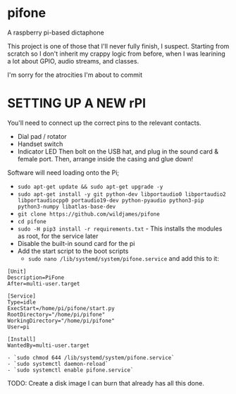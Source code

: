 # pifone
A raspberry pi-based dictaphone


This project is one of those that I'll never fully finish, I suspect. Starting from scratch so I don't inherit my crappy logic from before, when I was learining a lot about GPIO, audio streams, and classes.

I'm sorry for the atrocities I'm about to commit

# SETTING UP A NEW rPI

You'll need to connect up the correct pins to the relevant contacts. 
  - Dial pad / rotator
  - Handset switch
  - Indicator LED
Then bolt on the USB hat, and plug in the sound card & female port. Then, arrange inside the casing and glue down!
  
Software will need loading onto the Pi;
  - `sudo apt-get update && sudo apt-get upgrade -y`
  - `sudo apt-get install -y git python-dev libportaudio0 libportaudio2 libportaudiocpp0 portaudio19-dev python-pyaudio python3-pip python3-numpy libatlas-base-dev`
  - `git clone https://github.com/wildjames/pifone`
  - `cd pifone`
  - `sudo -H pip3 install -r requirements.txt` - This installs the modules as root, for the service later
  - Disable the built-in sound card for the pi
  - Add the start script to the boot scripts
    - `sudo nano /lib/systemd/system/pifone.service` and add this to it:
```
[Unit]
Description=PiFone
After=multi-user.target

[Service]
Type=idle
ExecStart=/home/pi/pifone/start.py
RootDirectory="/home/pi/pifone"
WorkingDirectory="/home/pi/pifone"
User=pi

[Install]
WantedBy=multi-user.target

```
    - `sudo chmod 644 /lib/systemd/system/pifone.service`
    - `sudo systemctl daemon-reload`
    - `sudo systemctl enable pifone.service`
    
    
TODO: Create a disk image I can burn that already has all this done.

